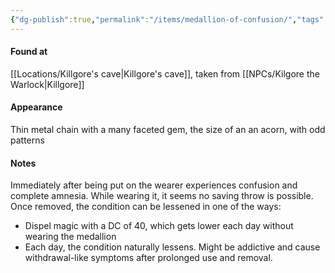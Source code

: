 ```yaml
---
{"dg-publish":true,"permalink":"/items/medallion-of-confusion/","tags":["item"],"noteIcon":"item"}
---
```


#### Found at
[[Locations/Killgore's cave\|Killgore's cave]], taken from [[NPCs/Kilgore the Warlock\|Killgore]]
#### Appearance
Thin metal chain with a many faceted gem, the size of an an acorn, with odd patterns
#### Notes

Immediately after being put on the wearer experiences confusion and complete amnesia. While wearing it, it seems no saving throw is possible. Once removed, the condition can be lessened in one of the ways:
- Dispel magic with a DC of 40, which gets lower each day without wearing the medallion
- Each day, the condition naturally lessens. 
Might be addictive and cause withdrawal-like symptoms after prolonged use and removal.